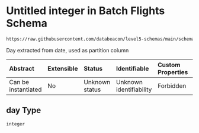 # Untitled integer in Batch Flights Schema

```txt
https://raw.githubusercontent.com/databeacon/level5-schemas/main/schemas/batch/flights.schema.json#/properties/day
```

Day extracted from date, used as partition column

| Abstract            | Extensible | Status         | Identifiable            | Custom Properties | Additional Properties | Access Restrictions | Defined In                                                                          |
| :------------------ | :--------- | :------------- | :---------------------- | :---------------- | :-------------------- | :------------------ | :---------------------------------------------------------------------------------- |
| Can be instantiated | No         | Unknown status | Unknown identifiability | Forbidden         | Allowed               | none                | [flights.schema.json\*](../../out/batch/flights.schema.json "open original schema") |

## day Type

`integer`
